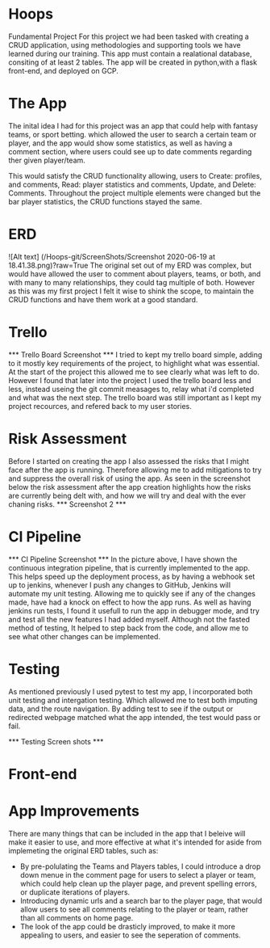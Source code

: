 # Hoops
Fundamental Project
For this project we had been tasked with creating a CRUD application, using methodologies and supporting tools we have learned during our training. This app must contain a realational database, consiting of at least 2 tables. The app will be created in python,with a flask front-end, and deployed on GCP.  

# The App
The inital idea I had for this project was an app that could help with fantasy teams, or sport betting. which allowed the user to search a certain team or player, and the app would show some statistics, as well as having a comment section, where users could see up to date comments regarding ther given player/team. 

This would satisfy the CRUD functionality allowing, users to Create: profiles, and comments, Read: player statistics and comments, Update, and Delete: Comments. Throughout the project multiple elements were changed but the bar player statistics, the CRUD functions stayed the same.

# ERD
![Alt text] (/Hoops-git/ScreenShots/Screenshot 2020-06-19 at 18.41.38.png)?raw=True
The original set out of my ERD was complex, but would have allowed the user to comment about players, teams, or both, and with many to many relationships, they could tag multiple of both. However as this was my first project I felt it wise to shink the scope, to maintain the CRUD functions and have them work at a good standard. 

# Trello 
*** Trello Board Screenshot ***
I tried to kept my trello board simple, adding to it mostly key requirements of the project, to highlight what was essential. At the start of the project this allowed me to see clearly what was left to do. However I found that later into the project I used the trello board less and less, instead useing the git commit measages to, relay what i'd completed and what was the next step. The trello board was still important as I kept my project recources, and refered back to my user stories. 

# Risk Assessment
Before I started on creating the app I also assessed the risks that I might face after the app is running. Therefore allowing me to add mitigations to try and suppress the overall risk of using the app. As seen in the screenshot below the risk assessment after the app creation highlights how the risks are currently being delt with, and how we will try and deal with the ever chaning risks. *** Screenshot 2 ***

# CI Pipeline
*** CI Pipeline Screenshot ***
In the picture above, I have shown the continuous integration pipeline, that is currently implemented to the app. This helps speed up the deployment process, as by having a webhook set up to jenkins, whenever I push any changes to GitHub, Jenkins will automate my unit testing. Allowing me to quickly see if any of the changes made, have had a knock on effect to how the app runs. 
As well as having jenkins run tests, I found it usefull to run the app in debugger mode, and try and test all the new features I had added myself. Although not the fasted method of testing, It helped to step back from the code, and allow me to see what other changes can be implemented. 

# Testing
As mentioned previously I used pytest to test my app, I incorporated both unit testing and intergation testing. Which allowed me to test both imputing data, and the route navigation. By adding test to see if the output or redirected webpage matched what the app intended, the test would pass or fail. 

*** Testing Screen shots ***

# Front-end

# App Improvements
There are many things that can be included in the app that I beleive will make it easier to use, and more effective at what it's intended for aside from implemeting the original ERD tables, such as:
 - By pre-polulating the Teams and Players tables, I could introduce a drop down menue in the comment page for users to select a player or team, which could help clean up the player page, and prevent spelling errors, or duplicate iterations of players. 
 - Introducing dynamic urls and a search bar to the player page, that would allow users to see all comments relating to the player or team, rather than all comments on home page.
 - The look of the app could be drasticly improved, to make it more appealing to users, and easier to see the seperation of comments.
 
 





